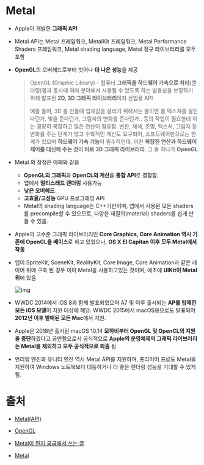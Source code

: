 # Metal

- Apple이 개발한 **그래픽 API**

- Metal API는 Metal 프레임워크, MetalKit 프레임워크, Metal Performance Shaders 프레임워크, Metal shading language, Metal 정규 라이브러리를 모두 포함

- **OpenGL**의 오버헤드로부터 벗어나 **더 나은 성능**을 제공

  > OpenGL (Graphic Library) - 컴퓨터 **그래픽을 하드웨어 가속으로 처리**(렌더링)함과 동시에 여러 분야에서 사용될 수 있도록 하는 범용성을 보장하기 위해 발표된 **2D, 3D 그래픽 라이브러리**이자 산업용 API
  >
  > 예를 들어, 3D 를 만들때 입체감을 살리기 위해서는 물이면 물 텍스쳐를 살린다던가, 빛을 준다던가, 그림자의 변화를 준다던가.. 등의 작업이 필요한데 이는 굉장히 복잡하고 많은 연산이 필요함. 변환, 채색, 조명, 텍스처, 그림자 등 변화를 주는 단계가 많고 수학적인 계산도 요구되어, 소프트웨어만으로는 한계가 있으며 **하드웨어 가속 기능**이 필수적인데, 이런 **복잡한 연산과 하드웨어 제어를 대신해 주는 것이 바로 3D 그래픽 라이브러리**. 그 중 하나가 **OpenGL**

- Metal 의 장점은 아래와 같음

  - **OpenGL의 그래픽**과 **OpenCL의 계산**을 **통합 API**로 결합함.
  - 앱에서 **멀티스레드 렌더링** 사용가능
  - **낮은 오버헤드**
  - **고효율/고성능** GPU 프로그래밍 API
  - Metal의 shading language는 C++기반이며, 앱에서 사용된 모든 shaders를 precompile할 수 있으므로, 다양한 재질의(material) shaders를 쉽게 만들 수 있음.

- Apple의 고수준 그래픽 라이브러리인 **Core Graphics, Core Animation 역시 기존에 OpenGL을 베이스**로 하고 있었으나, **OS X El Capitan 이후 모두 Metal에서 작동**

- 앱이 SpriteKit, SceneKit, RealityKit, Core Image, Core Animation과 같은 레이어 위에 구축 된 경우 이미 Metal을 사용하고있는 것이며, 애초에 **UIKit이 Metal 위**에 있음

  ![img](https://blog.kakaocdn.net/dn/0bdKl/btqARYtIypb/cNUruhoPV6lgPLyZ4CzIDK/img.png)

- WWDC 2014에서 iOS 8과 함께 발표되었으며 A7 및 이후 출시되는 **AP를 탑재한 모든 iOS 모델**이 지원 대상에 해당. WWDC 2015에서 macOS용으로도 발표되어 **2012년 이후 발매된 모든 Mac**에서 지원. 

- Apple은 2018년 출시된 macOS 10.14 **모하비부터 OpenGL 및 OpenCL의 지원을 중단**하겠다고 공언함으로서 공식적으로 **Apple의 운영체제의 그래픽 라이브러리는 Metal을 제외하고 모두 공식적으로 퇴출** 됨

- 언리얼 엔진과 유니티 엔진 역시 Metal API를 지원하며, 프리미어 프로도 Metal을 지원하여 Windows 노트북보다 대등하거나 더 좋은 렌더링 성능을 기대할 수 있게 됨.



# 출처

- [Metal(API)](https://namu.wiki/w/Metal(API))

- [OpenGL](https://namu.wiki/w/OpenGL)

- [Metal이 뭔지 궁금해서 쓰는 글](https://zeddios.tistory.com/932)

- [Metal](https://developer.apple.com/kr/metal/)

  

